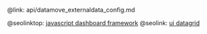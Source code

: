 @link: api/datamove_externaldata_config.md

@seolinktop: [javascript dashboard framework](https://webix.com)
@seolink: [ui datagrid](https://webix.com/widget/datatable/)